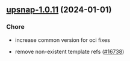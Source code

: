 

## [upsnap-1.0.11](https://github.com/truecharts/charts/compare/upsnap-1.0.10...upsnap-1.0.11) (2024-01-01)

### Chore



- increase common version for oci fixes

- remove non-existent template refs ([#16738](https://github.com/truecharts/charts/issues/16738))